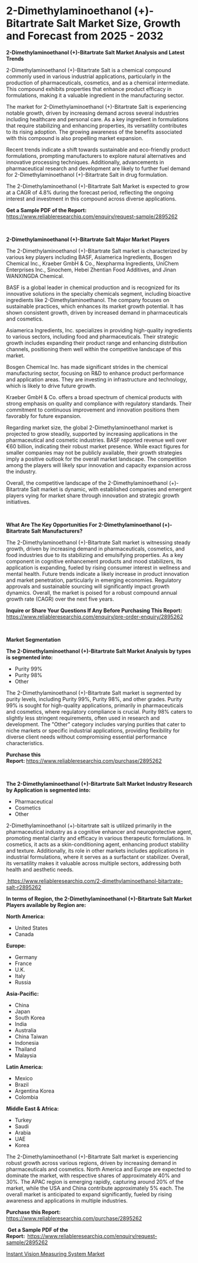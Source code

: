 <p><h1>2-Dimethylaminoethanol (+)-Bitartrate Salt Market Size, Growth and Forecast from 2025 - 2032</h1></p><p><strong>2-Dimethylaminoethanol (+)-Bitartrate Salt Market Analysis and Latest Trends</strong></p>
<p><p>2-Dimethylaminoethanol (+)-Bitartrate Salt is a chemical compound commonly used in various industrial applications, particularly in the production of pharmaceuticals, cosmetics, and as a chemical intermediate. This compound exhibits properties that enhance product efficacy in formulations, making it a valuable ingredient in the manufacturing sector.</p><p>The market for 2-Dimethylaminoethanol (+)-Bitartrate Salt is experiencing notable growth, driven by increasing demand across several industries including healthcare and personal care. As a key ingredient in formulations that require stabilizing and enhancing properties, its versatility contributes to its rising adoption. The growing awareness of the benefits associated with this compound is also propelling market expansion.</p><p>Recent trends indicate a shift towards sustainable and eco-friendly product formulations, prompting manufacturers to explore natural alternatives and innovative processing techniques. Additionally, advancements in pharmaceutical research and development are likely to further fuel demand for 2-Dimethylaminoethanol (+)-Bitartrate Salt in drug formulation.</p><p>The 2-Dimethylaminoethanol (+)-Bitartrate Salt Market is expected to grow at a CAGR of 4.8% during the forecast period, reflecting the ongoing interest and investment in this compound across diverse applications.</p></p>
<p><strong>Get a Sample PDF of the Report:&nbsp;</strong> <a href="https://www.reliableresearchiq.com/enquiry/request-sample/2895262?utm_campaign=3048&utm_medium=2&utm_source=Github&utm_content=ia&utm_term=15032025&utm_id=2-dimethylaminoethanol-bitartrate-salt">https://www.reliableresearchiq.com/enquiry/request-sample/2895262</a></p>
<p>&nbsp;</p>
<p><strong>2-Dimethylaminoethanol (+)-Bitartrate Salt Major Market Players</strong></p>
<p><p>The 2-Dimethylaminoethanol (+)-Bitartrate Salt market is characterized by various key players including BASF, Asiamerica Ingredients, Bosgen Chemical Inc., Kraeber GmbH & Co., Nexpharma Ingredients, UniChem Enterprises Inc., Sinochem, Hebei Zhentian Food Additives, and Jinan WANXINGDA Chemical. </p><p>BASF is a global leader in chemical production and is recognized for its innovative solutions in the specialty chemicals segment, including bioactive ingredients like 2-Dimethylaminoethanol. The company focuses on sustainable practices, which enhances its market growth potential. It has shown consistent growth, driven by increased demand in pharmaceuticals and cosmetics.</p><p>Asiamerica Ingredients, Inc. specializes in providing high-quality ingredients to various sectors, including food and pharmaceuticals. Their strategic growth includes expanding their product range and enhancing distribution channels, positioning them well within the competitive landscape of this market.</p><p>Bosgen Chemical Inc. has made significant strides in the chemical manufacturing sector, focusing on R&D to enhance product performance and application areas. They are investing in infrastructure and technology, which is likely to drive future growth.</p><p>Kraeber GmbH & Co. offers a broad spectrum of chemical products with strong emphasis on quality and compliance with regulatory standards. Their commitment to continuous improvement and innovation positions them favorably for future expansion.</p><p>Regarding market size, the global 2-Dimethylaminoethanol market is projected to grow steadily, supported by increasing applications in the pharmaceutical and cosmetic industries. BASF reported revenue well over €60 billion, indicating their robust market presence. While exact figures for smaller companies may not be publicly available, their growth strategies imply a positive outlook for the overall market landscape. The competition among the players will likely spur innovation and capacity expansion across the industry.</p><p>Overall, the competitive landscape of the 2-Dimethylaminoethanol (+)-Bitartrate Salt market is dynamic, with established companies and emergent players vying for market share through innovation and strategic growth initiatives.</p></p>
<p>&nbsp;</p>
<p><strong>What Are The Key Opportunities For 2-Dimethylaminoethanol (+)-Bitartrate Salt Manufacturers?</strong></p>
<p><p>The 2-Dimethylaminoethanol (+)-Bitartrate Salt market is witnessing steady growth, driven by increasing demand in pharmaceuticals, cosmetics, and food industries due to its stabilizing and emulsifying properties. As a key component in cognitive enhancement products and mood stabilizers, its application is expanding, fueled by rising consumer interest in wellness and mental health. Future trends indicate a likely increase in product innovation and market penetration, particularly in emerging economies. Regulatory approvals and sustainable sourcing will significantly impact growth dynamics. Overall, the market is poised for a robust compound annual growth rate (CAGR) over the next five years.</p></p>
<p><strong>Inquire or Share Your Questions If Any Before Purchasing This Report:</strong> <a href="https://www.reliableresearchiq.com/enquiry/pre-order-enquiry/2895262?utm_campaign=3048&utm_medium=2&utm_source=Github&utm_content=ia&utm_term=15032025&utm_id=2-dimethylaminoethanol-bitartrate-salt">https://www.reliableresearchiq.com/enquiry/pre-order-enquiry/2895262</a></p>
<p>&nbsp;</p>
<p><strong>Market Segmentation</strong></p>
<p><strong>The 2-Dimethylaminoethanol (+)-Bitartrate Salt Market Analysis by types is segmented into:</strong></p>
<p><ul><li>Purity 99%</li><li>Purity 98%</li><li>Other</li></ul></p>
<p><p>The 2-Dimethylaminoethanol (+)-Bitartrate Salt market is segmented by purity levels, including Purity 99%, Purity 98%, and other grades. Purity 99% is sought for high-quality applications, primarily in pharmaceuticals and cosmetics, where regulatory compliance is crucial. Purity 98% caters to slightly less stringent requirements, often used in research and development. The "Other" category includes varying purities that cater to niche markets or specific industrial applications, providing flexibility for diverse client needs without compromising essential performance characteristics.</p></p>
<p><strong>Purchase this Report:&nbsp;</strong><a href="https://www.reliableresearchiq.com/purchase/2895262?utm_campaign=3048&utm_medium=2&utm_source=Github&utm_content=ia&utm_term=15032025&utm_id=2-dimethylaminoethanol-bitartrate-salt">https://www.reliableresearchiq.com/purchase/2895262</a></p>
<p>&nbsp;</p>
<p><strong>The 2-Dimethylaminoethanol (+)-Bitartrate Salt Market Industry Research by Application is segmented into:</strong></p>
<p><ul><li>Pharmaceutical</li><li>Cosmetics</li><li>Other</li></ul></p>
<p><p>2-Dimethylaminoethanol (+)-bitartrate salt is utilized primarily in the pharmaceutical industry as a cognitive enhancer and neuroprotective agent, promoting mental clarity and efficacy in various therapeutic formulations. In cosmetics, it acts as a skin-conditioning agent, enhancing product stability and texture. Additionally, its role in other markets includes applications in industrial formulations, where it serves as a surfactant or stabilizer. Overall, its versatility makes it valuable across multiple sectors, addressing both health and aesthetic needs.</p></p>
<p><a href="https://www.reliableresearchiq.com/2-dimethylaminoethanol-bitartrate-salt-r2895262?utm_campaign=3048&utm_medium=2&utm_source=Github&utm_content=ia&utm_term=15032025&utm_id=2-dimethylaminoethanol-bitartrate-salt">&nbsp;https://www.reliableresearchiq.com/2-dimethylaminoethanol-bitartrate-salt-r2895262</a></p>
<p><strong>In terms of Region, the 2-Dimethylaminoethanol (+)-Bitartrate Salt Market Players available by Region are:</strong></p>
<p>
    <p> <strong> North America: </strong>
        <ul>
            <li>United States</li>
            <li>Canada</li>
        </ul>
        </p> 
    <p> <strong> Europe: </strong>
        <ul>
            <li>Germany</li>
            <li>France</li>
            <li>U.K.</li>
            <li>Italy</li>
            <li>Russia</li>
        </ul>
        </p> 
    <p> <strong> Asia-Pacific: </strong>
        <ul>
            <li>China</li>
            <li>Japan</li>
            <li>South Korea</li>
            <li>India</li>
            <li>Australia</li>
            <li>China Taiwan</li>
            <li>Indonesia</li>
            <li>Thailand</li>
            <li>Malaysia</li>
        </ul>
        </p> 
    <p> <strong> Latin America: </strong>
        <ul>
            <li>Mexico</li>
            <li>Brazil</li>
            <li>Argentina Korea</li>
            <li>Colombia</li>
        </ul>
        </p> 
    <p> <strong> Middle East & Africa: </strong>
        <ul>
            <li>Turkey</li>
            <li>Saudi</li>
            <li>Arabia</li>
            <li>UAE</li>
            <li>Korea</li>
        </ul>
    </p>
    </p>
<p><p>The 2-Dimethylaminoethanol (+)-Bitartrate Salt market is experiencing robust growth across various regions, driven by increasing demand in pharmaceuticals and cosmetics. North America and Europe are expected to dominate the market, with respective shares of approximately 40% and 30%. The APAC region is emerging rapidly, capturing around 20% of the market, while the USA and China contribute approximately 5% each. The overall market is anticipated to expand significantly, fueled by rising awareness and applications in multiple industries.</p></p>
<p><strong>Purchase this Report: </strong><a href="https://www.reliableresearchiq.com/purchase/2895262?utm_campaign=3048&utm_medium=2&utm_source=Github&utm_content=ia&utm_term=15032025&utm_id=2-dimethylaminoethanol-bitartrate-salt">https://www.reliableresearchiq.com/purchase/2895262</a></p>
<p>&nbsp;<strong>Get a Sample PDF of the Report:&nbsp;&nbsp;</strong><a href="https://www.reliableresearchiq.com/enquiry/request-sample/2895262?utm_campaign=3048&utm_medium=2&utm_source=Github&utm_content=ia&utm_term=15032025&utm_id=2-dimethylaminoethanol-bitartrate-salt">https://www.reliableresearchiq.com/enquiry/request-sample/2895262</a></p>
<p><strong></strong></p>
<p><p><a href="https://github.com/leyesamilej/Market-Research-Report-List-1/blob/main/instant-vision-measuring-system-market.md?utm_campaign=3048&utm_medium=2&utm_source=Github&utm_content=ia&utm_term=15032025&utm_id=2-dimethylaminoethanol-bitartrate-salt">Instant Vision Measuring System Market</a></p></p>